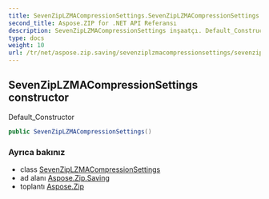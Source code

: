 ```yaml
---
title: SevenZipLZMACompressionSettings.SevenZipLZMACompressionSettings
second_title: Aspose.ZIP for .NET API Referansı
description: SevenZipLZMACompressionSettings inşaatçı. Default_Constructor
type: docs
weight: 10
url: /tr/net/aspose.zip.saving/sevenziplzmacompressionsettings/sevenziplzmacompressionsettings/
---
```

## SevenZipLZMACompressionSettings constructor

Default_Constructor

```csharp
public SevenZipLZMACompressionSettings()
```

### Ayrıca bakınız

* class [SevenZipLZMACompressionSettings](../)
* ad alanı [Aspose.Zip.Saving](../../sevenziplzmacompressionsettings/)
* toplantı [Aspose.Zip](../../../)


